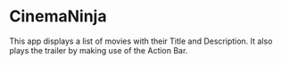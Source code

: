 # CinemaNinja

This app displays a list of movies with their Title and Description. It also plays the trailer by making use of the Action Bar.